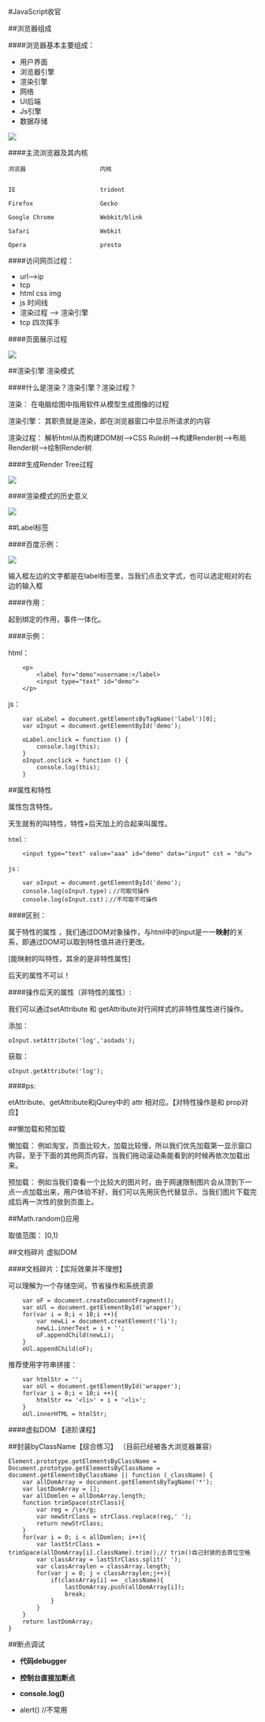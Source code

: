 #JavaScript收官

##浏览器组成

####浏览器基本主要组成：

- 用户界面
- 浏览器引擎
- 渲染引擎
- 网络
- UI后端
- Js引擎
- 数据存储

![](https://i.imgur.com/va2F49R.png)

####主流浏览器及其内核

	浏览器                     内核


	IE                        trident
	
	Firefox                   Gecko
	
	Google Chrome             Webkit/blink
	 
	Safari                    Webkit
	
	Opera                     presto


####访问网页过程：

- url-->ip
- tcp
- html  css  img
- js 时间线
- 渲染过程 --> 渲染引擎
- tcp 四次挥手

####页面展示过程

![](https://i.imgur.com/baNVRHx.png)


##渲染引擎 渲染模式

####什么是渲染？渲染引擎？渲染过程？

渲染： 在电脑绘图中指用软件从模型生成图像的过程

渲染引擎： 其职责就是渲染，即在浏览器窗口中显示所请求的内容

渲染过程： 解析html从而构建DOM树-->CSS Rule树-->构建Render树-->布局Render树-->绘制Render树

####生成Render Tree过程

![](https://i.imgur.com/JqNZTmu.png)

####渲染模式的历史意义

![](https://i.imgur.com/s3GcIhH.png)

##Label标签

####百度示例：

![](https://i.imgur.com/P0G4iOL.png)

输入框左边的文字都是在label标签里，当我们点击文字式，也可以选定相对的右边的输入框

####作用：

起到绑定的作用，事件一体化。

####示例：

html：

		<p>
			<label for="demo">username:</label>
			<input type="text" id="demo">
		</p>

js：

		var oLabel = document.getElementsByTagName('label')[0];
		var oInput = document.getElementById('demo');
	
		oLabel.onclick = function () {
			console.log(this);
		}
		oInput.onclick = function () {
			console.log(this);
		}

##属性和特性

属性包含特性。

天生就有的叫特性，特性+后天加上的合起来叫属性。
	
	html：
	
		<input type="text" value="aaa" id="demo" data="input" cst = "du">
	 
	js：
	
		var oInput = document.getElementById('demo');
		console.log(oInput.type)；//可取可操作
		console.log(oInput.cst)；//不可取不可操作

####区别：

属于特性的属性 ，我们通过DOM对象操作，与html中的input是一一**映射**的关系，即通过DOM可以取到特性值并进行更改。

[能映射的叫特性，其余的是非特性属性]

后天的属性不可以！

####操作后天的属性（非特性的属性）:

我们可以通过setAttribute 和 getAttribute对行间样式的非特性属性进行操作。

添加：

	oInput.setAttribute('log','asdads');

获取：

	oInput.getAttribute('log');

####ps:

etAttribute、getAttribute和jQurey中的 attr 相对应。【对特性操作是和 prop对应】


##懒加载和预加载

懒加载： 例如淘宝，页面比较大，加载比较慢，所以我们优先加载第一显示窗口内容，至于下面的其他网页内容，当我们拖动滚动条能看到的时候再依次加载出来。

预加载： 例如当我们查看一个比较大的图片时，由于网速限制图片会从顶到下一点一点加载出来，用户体验不好，我们可以先用灰色代替显示，当我们图片下载完成后再一次性的放到页面上。


##Math.random()应用

取值范围：  [0,1)

##文档碎片 虚拟DOM

####文档碎片：【实际效果并不理想】

可以理解为一个存储空间，节省操作和系统资源
		
		var oF = document.createDocumentFragment();
		var oUl = document.getElementById('wrapper');
		for(var i = 0;i < 10;i ++){
			var newLi = document.creatElement('li');
			newLi.innerText = i + '';
			oF.appendChild(newLi);
		}
		oUl.appendChild(oF);

推荐使用字符串拼接：

		var htmlStr = '';
		var oUl = document.getElementById('wrapper');
		for(var i = 0;i < 10;i ++){
			htmlStr += '<li>' + i + '<li>';
		}
		oUl.innerHTML = htmlStr;

####虚拟DOM 【进阶课程】


##封装byClassName【综合练习】 （目前已经被各大浏览器兼容）

	Element.prototype.getElementsByClassName = Document.prototype.getElementsByClassName = document.getElementsByClassName || function (_className) {
		var allDomArray = docunment.getElementsByTagName('*');
		var lastDomArray = [];
		var allDomlen = allDomArray.length;
		function trimSpace(strClass){
			var reg = /\s+/g;
			var newStrClass = strClass.replace(reg,' ');
			return newStrClass;
		}
		for(var i = 0; i < allDomlen; i++){
			var lastStrClass = trimSpace(allDomArray[i].className).trim();// trim()自己封装的去首位空格
			var classArray = lastStrClass.split(' ');
			var classArraylen = classArray.length;
			for(var j = 0; j < classArraylen;j++){
				if(classArray[i] == _className){
					lastDomArray.push(allDomArray[i]);
					break;
				}
			}
		}
		return lastDomArray;
	}


##断点调试


- **代码debugger**

- **控制台直接加断点**

- **console.log()**

- alert()   //不常用


 












